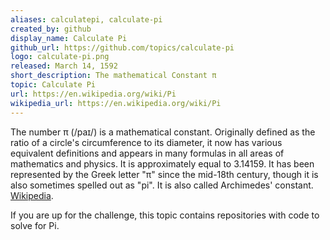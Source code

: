 ```yaml
---
aliases: calculatepi, calculate-pi
created_by: github
display_name: Calculate Pi
github_url: https://github.com/topics/calculate-pi
logo: calculate-pi.png
released: March 14, 1592
short_description: The mathematical Constant π
topic: Calculate Pi
url: https://en.wikipedia.org/wiki/Pi
wikipedia_url: https://en.wikipedia.org/wiki/Pi
---
```


The number π (/paɪ/) is a mathematical constant. Originally defined as the ratio of a circle's circumference to its diameter, it now has various equivalent definitions and appears in many formulas in all areas of mathematics and physics. It is approximately equal to 3.14159. It has been represented by the Greek letter "π" since the mid-18th century, though it is also sometimes spelled out as "pi". It is also called Archimedes' constant. [Wikipedia](https://en.wikipedia.org/wiki/Pi).

If you are up for the challenge, this topic contains repositories with code to solve for Pi.
